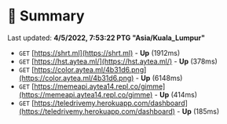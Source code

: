 # 📖 Summary
Last updated: **4/5/2022, 7:53:22 PTG "Asia/Kuala_Lumpur"**

- `GET` [https://shrt.ml](https://shrt.ml) - **Up** (1912ms)
- `GET` [https://hst.aytea.ml/](https://hst.aytea.ml/) - **Up** (378ms)
- `GET` [https://color.aytea.ml/4b31d6.png](https://color.aytea.ml/4b31d6.png) - **Up** (6148ms)
- `GET` [https://memeapi.aytea14.repl.co/gimme](https://memeapi.aytea14.repl.co/gimme) - **Up** (414ms)
- `GET` [https://teledrivemy.herokuapp.com/dashboard](https://teledrivemy.herokuapp.com/dashboard) - **Up** (185ms)
